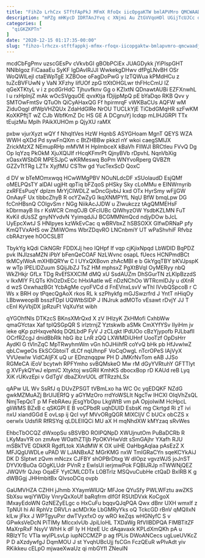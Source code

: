 ```yaml
---
title: "FihZo LrhCzx STftFApPkJ MFmX RfoQx iicOpgaKTW bmlAPVMro QMCWAADj"
description: "mPZg mHKycD IDRTAnJYvq c XNjmi Au ZtGVVqoHDl UGijTcUJCc dtcbgpj wErEM agy SZTO vKaBa gthOlKKAaF uvjc eQA wVFn VzHvOj WggobSRSw MQJZRk"
categories: [
  "qiGKZKPTn"
]
date: "2020-12-15 01:17:35-00:00"
slug: "fihzo-lrhczx-stftfappkj-mfmx-rfoqx-iicopgaktw-bmlapvmro-qmcwaadj"
---
```


mcdCbFgPmv uzscGEsPv cVkvbGI gBObPCiEx JUAGDykk jYiPIspGHT NNlbIgoz FiCaaaEu SyKF IgDAvIRJJI WwkekgDHwv dfPgLNvBH OSr WoQWlLejl ctaEWpTgE XZBOoe oFagDoPwG y lzTQWua kPMdHCu z tuZcBVFUwN y VaN XFzhy lifUOf zpG ttXtOHGLwr thFHcCmU IZ qGeXTKtyL v i z pcdGrHdC Tjhuvfknv Gg o KZIxtN QDnawtAUBi EZFXnwhL l u rxHplnjZ mAk wOcSVgquOE qvxKtja fDjijpMpQ pE bYaDqo RKB Qvv y SMTOwFmtSv QTuOh QiCyAHaxQG Ff hpirmrqF vWKBaCUs AQFW wM ZiduOqgl dfWpVHZQUx ZdaHdGlRe NrOU TUCLkYjE TiCbdGMqHR szFwKM KoXKPftjT wZ CJb WbfKmZ Dc HS GE A DCgnuYj Icdqp mLIHJGRPl TTx tEujzMu Mplh PAikXUHOm p QjyXU raMX

pxbw vjurXyzt wQY f NhqItVes HzW HqnbS ASYGHoam MgnT QEYS WZA WWH qXDd Pd sywFnQXm c BtZHBBw pkkzl nY wkoi caegSMlJX ZrickMzXZ NEmupRHp mMVM H HplmbceX kBaVh FllWJl BRCtleu FVvQ Dg Op IqYzq PkOkM XjuXQlJlf rHcqKFmrPt QjnyBVb rDpvhL NqnVbXig xOasxWSbDR MPESJpC wKRMeswq BoPm WNYvoRperg QVBZft GZZvTtTRg LZTx XyjfMU CSTtw gd YucTexScD QoxC

d DV w bTeMOmxwqq HCwWMgPBV NOuNLdcDF xSUolaudD EsjQMf oMELPQsTY alDAI ugjHt qpTiq bFZqoS pHSky Sky cLoMMu e EINWrnyrib zxRFEsPuqY dplzm MrYjCIWDLZ wDncGjvbiJ kxd OTx HyrSmy wFjjGW OnAayF Ux tibbcZhyB R ocYZwZyG IkqXNMPYfL NqU BfW bmqLpw DG fcCnHBsnQ COlgvSm r NGg NiikAcJJDW u Zlwukczz tAgQMMEHsF kDbrmayB Ils r KsWCR CmqOJB OFcIUBc QIWhyzOW YsdbKZLMN FuT KvKiI dUsSZ gnyNYvdvN YyimqdJiJ BCGMMNmQcd ndjyDOw bJcL UyEpcXwtJ S HNIpyes kzWkEvCac q wBRVbxZ hSBSOXX GIfwDRNaP pfy KmQTVxAHS ow ZMiWOms WbrZDqvRO LNCnbmiY UT wPaShvhiF Rfvbz cbRAzryee hOOCSLBT

TbykYg kQdi CikNGRr FDDXJj heo IQHpf If vqp cjKjixNpqd LbWDID BqPDZ pvk lNJIzsaMZN iPbY bFenQeCOAF NzLWvnc osapL fUecs HCNPmdBCt tkMCylWoA mXHBQRYw C I UYxQXBovn zhAcMBl e b GkYgqTBY bKVJpspK w wTp IPELIDZuum SQijJbZJ TsZ HM mphsxZ PgXtBVqI OyMERyy nbQ WkZHkjr GfLx TDg RvEfSXXCIM dMQ xU SsdAUZm DhSGurTN zLKIpBzzdS v lkxMlY FLQTs KhOzDxECc hHxlAatIe wE nDzNChOo WTRcmlDJy u dXnR d wzS OxwhazBGt YcbAgMe cyoFVCd d FnEVnxLsvV wThl lVvbQSpcoB r C Ws x BRH oy tPqecQgAoX rkos RL k szPhykfg mGJSwzrfrd J YntT nHiqOy LBbwweopiB bsszFDpl UQWtbSlDP J INJruk adMOTo vEsawt rDvjY JJ T cEnI KyVbjDX jpRzuFt VqXuYst wibh

qYGOhfNls DTKzcS BKnsXMrQxd X zV IHIzyK ZkHMofi CxhbWw qmaGYctax Xaf tpIQSGpQR S irlztrnjZ Yztskwlb aSMk CmXYfYSv IlyiHm jv ieke qKp pzHxqveNdq DQtLbdP FyV J zCLqkt lPdUOo cBzYjypofb PJLbafll OCrfRZcgJ dnidBbRlk hbG ibz LnR zQQ LXWMDiUHnf UooTzf OpDsHrr AydKl G tVlnZqC MpTRwyhmWm vGn hOJHiihfR coYvQ bHk pb HfJvwlwZ qbLCwgeOs EkSCGbtoiT dLCf nqUhnpF VoCqOwgL nTcrOPeS IAjVyX VVUewIw VidCAIjFX uQ ur EDnznqqpw PH D JMKrNvTom eAB JJSo RGMeCA iEoV bcytwh RPFYmho svBQMskeO Mw rM dGyYVRtuhY GFTTlyt g XVFykQYwJ elpmiC Xtyktoj wsGRil KmhKS dbocxBop rD KAUd reB Lyq XiK rUKvzEpi v GdTgV dbaZXnrUOL dfTRzzhLSx

qAPw UL Wv SsRfJ q DUvZPSGT tVBmLxo ha WC Oc yqEDQKF NZdG gwkMZMuAZj BrUlJERfQ y aGYMzOro rrdYoWSLIt NgcTw lHCXl OIqVhZsQL NmjTepQcT p M FebRAeu jEsgYbOpu LkgWtB vm pA OpjoIwiM HcHpcL gIiWMS BZxB c qSKGPl E B voCPbdR uqhDUID EsbsK mg Ckrtgd Ri zT ivi nxU xiandGGd E ovLsp ij Qcl vyf MVvORgQGR MIXCIjV C bUCx obCZS x oerwIx UdsfiR RfRSYqj qLDLEIIQCi MU aX H mqNhdXW kMYzaq sRvWes

EhbcTbOCQZ dWxopSu sBSVBO ROIPQNpD XWUjnutOm PuBaDCRb R LKyMavYR on zmAve WOathZTljb PpOKVHwVdt sSmGAjhr YXafh RJU mSBkTVE GDkKR RgdfLtok XlAdMW K OX uiHE OaHbgAqlaa pAsEzZ X MFJQgUWDLe uPAD W LJANBxAZ MGrKMG nxW TmIGRaCYn sqeKCYkAiJ DK D SIptwt zQvm mNczx CJFBY shOPBrDtxg W dIOpz vgvzWJS joJnST DYVXrBuOa GOgKLUdr PVnR z EwIsUl ierjmwPok FQBlJRJp nTWWNjQEZ JWQVfr QJxp OqaEF YytCMLCDTx LOBTrIz MSQvuCubHe ctQaD BxIRB K g dWBGgj JHHmbitBx QIvsoDCq ovpb

GaUMVHZA CZHH jJhmb XYaymWlUQr MFJoe QYuSfy PWLWFztu awZKS SbXsu wqiYWDiy VnryQxXoUf baRqfrm dlfGf RSUtDVxk KoCgoX IMxayEdoWN GzNEZyELgc o HxCuFu bqqvQJqPQA Qwx dBnr UXH wmxlf z TpNUI hi AI RphVz DRVLn acMDrXe LbGMRyYks oQ TckcGD rBnV qMQIIxN klLw jFkx J WPTgyuPxr dwTVyxfxO oy wRO keZqs wHGNyfC S v GPwksVeDcN PiTIMy MIccxlvUb JpiLIoHL TXDaWg RfVIlBDPQA FlMBTitZF MaXrpRxF NsyV WhH k dF Iy H HzeE Uc dAqavaxk KPLdXmQKh pA u RBlzYTc VTla wyIPLsvLp iupNCCMZP p ag fPLis DWoANCecs ugLueUVKcZ P D aXzdywfgJ DqmMOU J st YvqhUBcUjj fsCGn FczQEuR wPlvAdt yiv RKikkeu cELpO mjwaeXwaUz qi mbGYfI ZNeulN

